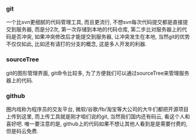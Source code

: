 ### git

一个比svn更细腻的代码管理工具, 而且更流行, 不想svn每次代码提交都是直接提交到服务器, 而是分2次, 第一次存储到本地的代码仓库, 第二步比对服务器上的代码是否冲突, 如果冲突修改后才能提交到服务器, 让冲突发生在本地, 当然git的优势不仅仅如此, 比如还有请打的分支的概念, 这是多人开发的利器.

### sourceTree

git的图形管理界面, git命令比较多, 为了方便我们可以通过sourceTree来管理服务器上的代码.

### github

圈内戏称为程序员的交友平台, 微软/谷歌/fb/淘宝等大公司的大牛们都把开源项目上传到这里, 而上传工具就是刚才咱们说的git, 当然我们国内还有码云, 看这个人和喜好吧. 唯一要注意的是, github上的代码如果不想让其他人看到是是需要付费的, 但是码云免费.

